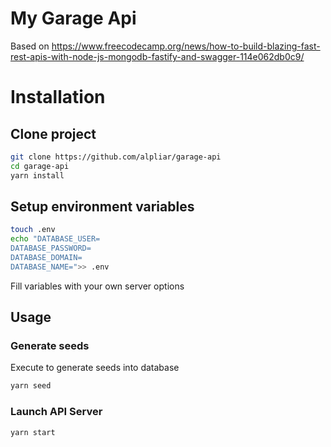 # My Garage Api

Based on <https://www.freecodecamp.org/news/how-to-build-blazing-fast-rest-apis-with-node-js-mongodb-fastify-and-swagger-114e062db0c9/>

# Installation

## Clone project

```bash
git clone https://github.com/alpliar/garage-api
cd garage-api
yarn install
```

## Setup environment variables

```bash
touch .env
echo "DATABASE_USER=
DATABASE_PASSWORD=
DATABASE_DOMAIN=
DATABASE_NAME=">> .env
```

Fill variables with your own server options

## Usage

### Generate seeds

Execute to generate seeds into database

```bash
yarn seed
```

### Launch API Server

```bash
yarn start
```
